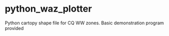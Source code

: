 # python_waz_plotter
Python cartopy shape file for CQ WW zones. Basic demonstration program provided
